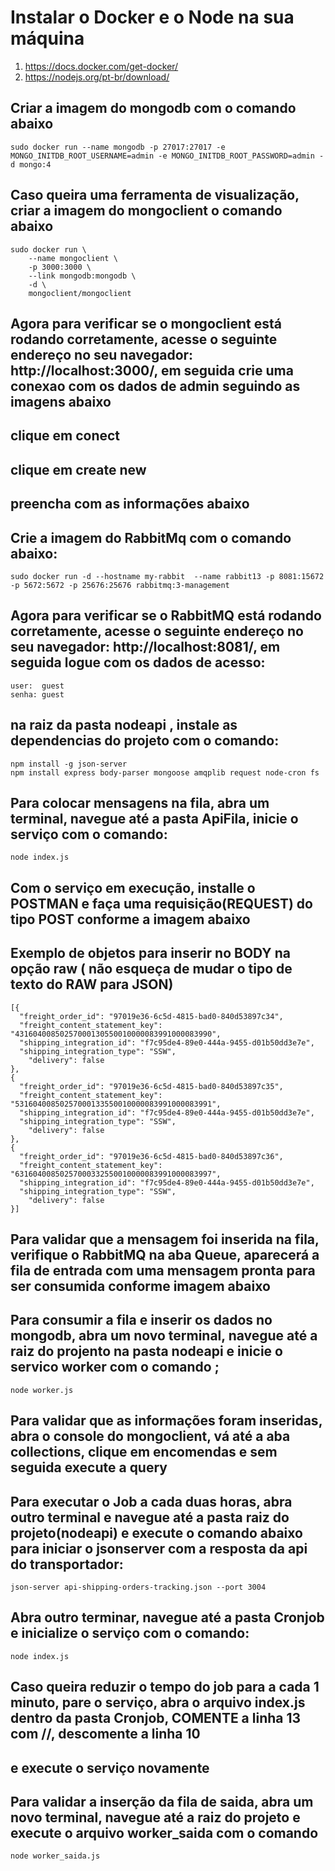 # Instalar o Docker e o Node na sua máquina

1. https://docs.docker.com/get-docker/
2. https://nodejs.org/pt-br/download/

## Criar a imagem do mongodb com o comando abaixo
```
sudo docker run --name mongodb -p 27017:27017 -e MONGO_INITDB_ROOT_USERNAME=admin -e MONGO_INITDB_ROOT_PASSWORD=admin -d mongo:4
```
## Caso queira uma ferramenta de visualização, criar a imagem do mongoclient o comando abaixo
```
sudo docker run \
    --name mongoclient \
    -p 3000:3000 \
    --link mongodb:mongodb \
    -d \
    mongoclient/mongoclient
```
## Agora para verificar se o mongoclient está rodando corretamente, acesse o seguinte endereço no seu navegador: http://localhost:3000/, em seguida crie uma conexao com os dados de admin seguindo as imagens abaixo

## clique em conect

## clique em create new

## preencha com as informações abaixo

<imagem>

## Crie a imagem do RabbitMq com o comando abaixo:
```
sudo docker run -d --hostname my-rabbit  --name rabbit13 -p 8081:15672 -p 5672:5672 -p 25676:25676 rabbitmq:3-management
```

## Agora para verificar se o RabbitMQ está rodando corretamente, acesse o seguinte endereço no seu navegador: http://localhost:8081/, em seguida logue com os dados de acesso:
```
user:  guest
senha: guest    
```
## na raiz da pasta nodeapi , instale as dependencias do projeto com o comando:

```
npm install -g json-server  
npm install express body-parser mongoose amqplib request node-cron fs
```

## Para colocar mensagens na fila, abra um terminal, navegue até a pasta ApiFila, inicie o serviço com o comando:
```
node index.js
```

## Com o serviço em execução, installe o POSTMAN e faça uma requisição(REQUEST) do tipo POST conforme a imagem abaixo

<imagem>

## Exemplo de objetos para inserir no BODY na opção raw ( não esqueça de mudar o tipo de texto do RAW para JSON)
```
[{
  "freight_order_id": "97019e36-6c5d-4815-bad0-840d53897c34",
  "freight_content_statement_key": "43160400850257000130550010000083991000083990",
  "shipping_integration_id": "f7c95de4-89e0-444a-9455-d01b50dd3e7e",
  "shipping_integration_type": "SSW",
	"delivery": false
},
{
  "freight_order_id": "97019e36-6c5d-4815-bad0-840d53897c35",
  "freight_content_statement_key": "53160400850257000133550010000083991000083991",
  "shipping_integration_id": "f7c95de4-89e0-444a-9455-d01b50dd3e7e",
  "shipping_integration_type": "SSW",
	"delivery": false
},
{
  "freight_order_id": "97019e36-6c5d-4815-bad0-840d53897c36",
  "freight_content_statement_key": "63160400850257000332550010000083991000083997",
  "shipping_integration_id": "f7c95de4-89e0-444a-9455-d01b50dd3e7e",
  "shipping_integration_type": "SSW",
	"delivery": false
}]
```

## Para validar que a mensagem foi inserida na fila, verifique o RabbitMQ na aba Queue, aparecerá a fila de entrada com uma mensagem pronta para ser consumida conforme imagem abaixo

<imagem>

## Para consumir a fila e inserir os dados no mongodb, abra um novo terminal, navegue até a raiz do projento na pasta nodeapi e inicie o servico worker com o comando ;
```
node worker.js
```
## Para validar que as informações foram inseridas, abra o console do mongoclient, vá até a aba collections, clique em encomendas e sem seguida execute a query

<imagem>

## Para executar o Job a cada duas horas, abra outro terminal e navegue até a pasta raiz do projeto(nodeapi) e execute o comando abaixo para iniciar o jsonserver com a resposta da api do transportador:
```
json-server api-shipping-orders-tracking.json --port 3004
```
## Abra outro terminar, navegue até a pasta Cronjob e inicialize o serviço com o comando:
```
node index.js
```
## Caso queira reduzir o tempo do job para a cada 1 minuto, pare o serviço, abra o arquivo index.js dentro da pasta Cronjob, COMENTE a linha 13 com //, descomente a linha 10
## e execute o serviço novamente

## Para validar a inserção da fila de saida, abra um novo terminal, navegue até a raiz do projeto e execute o arquivo worker_saida com o comando 
```
node worker_saida.js
```


